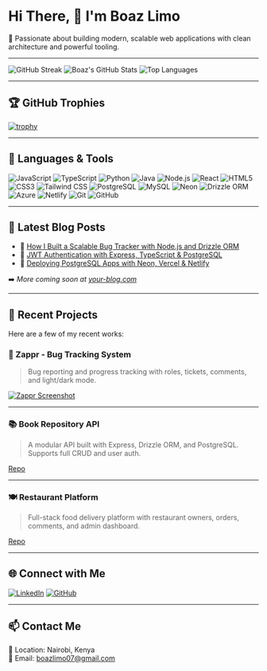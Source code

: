 # Hi There, 👋 I'm Boaz Limo

🚀 Passionate about building modern, scalable web applications with clean architecture and powerful tooling.

---

<!-- GitHub Stats & Streak -->
![GitHub Streak](https://streak-stats.demolab.com?user=LimoB&theme=dark&hide_border=true)
![Boaz's GitHub Stats](https://github-readme-stats.vercel.app/api?username=LimoB&show_icons=true&theme=dark&hide_border=true)
![Top Languages](https://github-readme-stats.vercel.app/api/top-langs/?username=LimoB&layout=compact&theme=dark&hide_border=true)

---

## 🏆 GitHub Trophies

[![trophy](https://github-profile-trophy.vercel.app/?username=LimoB&theme=darkhub&column=7&margin-w=10)](https://github.com/ryo-ma/github-profile-trophy)

---

## 🧰 Languages & Tools

![JavaScript](https://img.shields.io/badge/-JavaScript-F7DF1E?style=for-the-badge&logo=javascript&logoColor=black)
![TypeScript](https://img.shields.io/badge/-TypeScript-007ACC?style=for-the-badge&logo=typescript&logoColor=white)
![Python](https://img.shields.io/badge/-Python-3776AB?style=for-the-badge&logo=python&logoColor=white)
![Java](https://img.shields.io/badge/-Java-007396?style=for-the-badge&logo=java&logoColor=white)
![Node.js](https://img.shields.io/badge/-Node.js-339933?style=for-the-badge&logo=node.js&logoColor=white)
![React](https://img.shields.io/badge/-React-61DAFB?style=for-the-badge&logo=react&logoColor=black)
![HTML5](https://img.shields.io/badge/-HTML5-E34F26?style=for-the-badge&logo=html5&logoColor=white)
![CSS3](https://img.shields.io/badge/-CSS3-1572B6?style=for-the-badge&logo=css3&logoColor=white)
![Tailwind CSS](https://img.shields.io/badge/-TailwindCSS-06B6D4?style=for-the-badge&logo=tailwindcss&logoColor=white)
![PostgreSQL](https://img.shields.io/badge/-PostgreSQL-4169E1?style=for-the-badge&logo=postgresql&logoColor=white)
![MySQL](https://img.shields.io/badge/-MySQL-4479A1?style=for-the-badge&logo=mysql&logoColor=white)
![Neon](https://img.shields.io/badge/-Neon-000000?style=for-the-badge&logo=neon&logoColor=white)
![Drizzle ORM](https://img.shields.io/badge/-Drizzle%20ORM-000?style=for-the-badge&logo=drizzle&logoColor=white)
![Azure](https://img.shields.io/badge/-Azure-0078D4?style=for-the-badge&logo=microsoftazure&logoColor=white)
![Netlify](https://img.shields.io/badge/-Netlify-00C7B7?style=for-the-badge&logo=netlify&logoColor=white)
![Git](https://img.shields.io/badge/-Git-F05032?style=for-the-badge&logo=git&logoColor=white)
![GitHub](https://img.shields.io/badge/-GitHub-181717?style=for-the-badge&logo=github&logoColor=white)

---

## 📰 Latest Blog Posts

<!-- Replace this section with actual blog integration via GitHub Actions or RSS -->
- 📝 [How I Built a Scalable Bug Tracker with Node.js and Drizzle ORM](https://your-blog.com/scalable-bug-tracker)
- 🔐 [JWT Authentication with Express, TypeScript & PostgreSQL](https://your-blog.com/jwt-auth-typescript)
- 🚀 [Deploying PostgreSQL Apps with Neon, Vercel & Netlify](https://your-blog.com/neon-vercel-deployment)

➡️ *More coming soon at [your-blog.com](https://your-blog.com)*

---

## 🚀 Recent Projects

Here are a few of my recent works:

### 🔧 Zappr - Bug Tracking System
> Bug reporting and progress tracking with roles, tickets, comments, and light/dark mode.

[![Zappr Screenshot](https://your-deployment-url.com/zappr-screenshot.png)](https://github.com/LimoB/zappr)

---

### 📚 Book Repository API
> A modular API built with Express, Drizzle ORM, and PostgreSQL. Supports full CRUD and user auth.

[Repo](https://github.com/LimoB/book-repo-api)

---

### 🍽️ Restaurant Platform
> Full-stack food delivery platform with restaurant owners, orders, comments, and admin dashboard.

[Repo](https://github.com/LimoB/restaurant-platform)

---

## 🌐 Connect with Me

[![LinkedIn](https://img.shields.io/badge/-LinkedIn-0077B5?style=for-the-badge&logo=linkedin&logoColor=white)](https://www.linkedin.com/in/boaz-limo-30752b310/)
[![GitHub](https://img.shields.io/badge/-GitHub-181717?style=for-the-badge&logo=github&logoColor=white)](https://github.com/LimoB)

---

## 📫 Contact Me

📍 Location: Nairobi, Kenya  
📧 Email: boazlimo07@gmail.com
